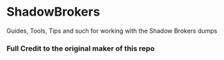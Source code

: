 # ShadowBrokers
Guides, Tools, Tips and such for working with the Shadow Brokers dumps
### Full Credit to the original maker of this repo
